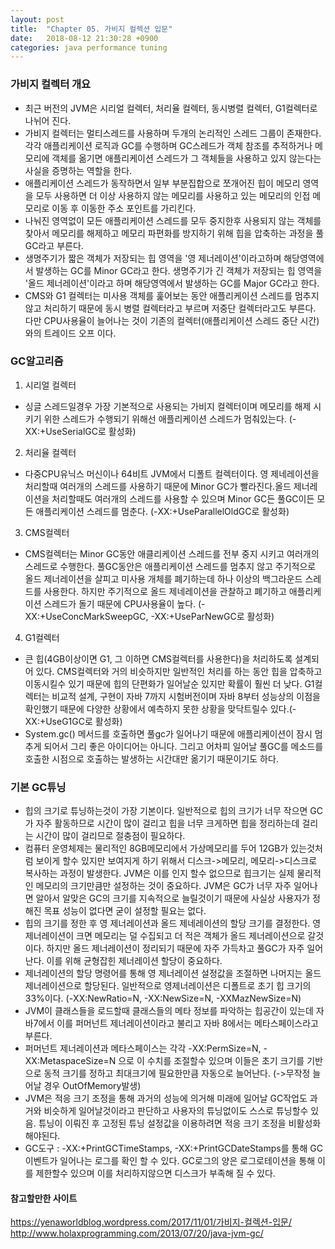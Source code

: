 ```yaml
---
layout: post
title:  "Chapter 05. 가비지 컬렉션 입문"
date:   2018-08-12 21:30:28 +0900
categories: java performance tuning
---
```

### 가비지 컬렉터 개요

- 최근 버전의 JVM은 시리얼 컬렉터, 처리율 컬렉터, 동시병렬 컬렉터, G1컬렉터로 나뉘어 진다.
- 가비지 컬렉터는 멀티스레드를 사용하며 두개의 논리적인 스레드 그룹이 존재한다. 각각 애플리케이션 로직과 GC를 수행하며 GC스레드가 객체 참조를 추적하거나 메모리에 객체를 옮기면 애플리케이션 스레드가 그 객체들을 사용하고 있지 않는다는 사실을 증명하는 역할을 한다.
- 애플리케이션 스레드가 동작하면서 일부 부분집합으로 쪼개어진 힙이 메모리 영역을 모두 사용하면 더 이상 사용하지 않는 메모리를 사용하고 있는 메모리의 인접 메모리로 이동 후 이동한 주소 포인트를 가리킨다.
- 나눠진 영역없이 모든 애플리케이션 스레드를 모두 중지한후 사용되지 않는 객체를 찾아서 메모리를 해제하고 메모리 파편화를 방지하기 위해 힙을 압축하는 과정을 풀GC라고 부른다.
- 생명주기가 짧은 객체가 저장되는 힙 영역을 '영 제너레이션'이라고하며 해당영역에서 발생하는 GC를 Minor GC라고 한다. 생명주기가 긴 객체가 저장되는 힙 영역을 '올드 제너레이션'이라고 하며 해당영역에서 발생하는 GC를 Major GC라고 한다.
- CMS와 G1 컬렉터는 미사용 객체를 훑어보는 동안 애플리케이션 스레드를 멈추지 않고 처리하기 때문에 동시 병렬 컬렉터라고 부르며 저중단 컬렉터라고도 부른다. 다만 CPU사용율이 늘어나는 것이 기존의 컬렉터(애플리케이션 스레드 중단 시간) 와의 트레이드 오프 이다.

### GC알고리즘

1. 시리얼 컬렉터 
- 싱글 스레드일경우 가장 기본적으로 사용되는 가비지 컬렉터이며 메모리를 해제 시키기 위한 스레드가 수행되기 위해선 애플리케이션 스레드가 멈춰있는다. (-XX:+UseSerialGC로 활성화)
2. 처리율 컬렉터 
- 다중CPU유닉스 머신이나 64비트 JVM에서 디폴트 컬렉터이다. 영 제네레이션을 처리할때 여러개의 스레드를 사용하기 때문에 Minor GC가 빨라진다.올드 제너레이션을 처리할때도 여러개의 스레드를 사용할 수 있으며 Minor GC든 풀GC이든 모든 애플리케이션 스레드를 멈춘다. (-XX:+UseParallelOldGC로 활성화)
3. CMS컬렉터 
- CMS컬렉터는 Minor GC동안 애클리케이션 스레드를 전부 중지 시키고 여러개의 스레드로 수행한다. 풀GC동안은 애플리케이션 스레드를 멈추지 않고 주기적으로 올드 제너레이션을 살피고 미사용 개체를 폐기하는데 하나 이상의 백그라운드 스레드를 사용한다. 하지만 주기적으로 올드 제네레이션을 관찰하고 폐기하고 애플리케이션 스레드가 돌기 때문에 CPU사용율이 높다. (-XX:+UseConcMarkSweepGC, -XX:+UseParNewGC로 활성화)
4. G1컬렉터
- 큰 힙(4GB이상이면 G1, 그 이하면 CMS컬렉터를 사용한다)을 처리하도록 설계되어 있다. CMS컬렉터와 거의 비슷하지만 일반적인 처리를 하는 동안 힙을 압축하고 이동시킬수 있기 때문에 힙의 단편화가 일어날순 있지만 확률이 훨씬 더 낮다. G1컬렉터는 비교적 설계, 구현이 자바 7까지 시험버전이며 자바 8부터 성능상의 이점을 확인했기 때문에 다양한 상황에서 예측하지 못한 상황을 맞닥트릴수 있다.(-XX:+UseG1GC로 활성화)
- System.gc() 메서드를 호출하면 풀gc가 일어나기 때문에 애플리케이션이 잠시 멈추게 되어서 그리 좋은 아이디어는 아니다. 그리고 어차피 일어날 풀GC를 메소드를 호출한 시점으로 호출하는 발생하는 시간대만 옮기기 때문이기도 하다.

### 기본 GC튜닝

- 힙의 크기로 튜닝하는것이 가장 기본이다. 일반적으로 힙의 크기가 너무 작으면 GC가 자주 활동하므로 시간이 많이 걸리고 힙을 너무 크게하면 힙을 정리하는데 걸리는 시간이 많이 걸리므로 절충점이 필요하다.
- 컴퓨터 운영체제는 물리적인 8GB메모리에서 가상메모리를 두어 12GB가 있는것처럼 보이게 할수 있지만 보여지게 하기 위해서 디스크->메모리, 메모리->디스크로 복사하는 과정이 발생한다. JVM은 이를 인지 할수 없으므로 힙크기는 실제 물리적인 메모리의 크기만큼만 설정하는 것이 중요하다. JVM은 GC가 너무 자주 일어나면 알아서 알맞은 GC의 크기를 지속적으로 늘릴것이기 때문에 사실상 사용자가 정해진 목표 성능이 없다면 굳이 설정할 필요는 없다.
- 힙의 크기를 정한 후 영 제너레이션과 올드 제네레이션의 할당 크기를 결정한다. 영 제너레이션이 크면 메모리는 덜 수집되고 더 적은 객체가 올드 제너레이션으로 갈것이다. 하지만 올드 제너레이션이 정리되기 때문에 자주 가득차고 풀GC가 자주 일어난다. 이를 위해 균형잡힌 제너레이션 할당이 중요하다.
-  제너레이션의 할당 명령어를 통해 영 제너레이션 설정값을 조절하면 나머지는 올드 제너레이션으로 할당된다. 일반적으로 영제너레이션은 디폴트로 초기 힙 크기의 33%이다. (-XX:NewRatio=N, -XX:NewSize=N, -XXMazNewSize=N)
- JVM이 클래스들을 로드할때 클래스들의 메타 정보를 파악하는 힙공간이 있는데 자바7에서 이를 퍼머넌트 제너레이션이라고 불리고 자바 8에서는 메타스페이스라고 부른다.  
- 퍼머넌트 제너레이션과 메타스페이스는 각각  -XX:PermSize=N, -XX:MetaspaceSize=N 으로 이 수치를 조절할수 있으며 이들은 초기 크기를 기반으로 동적 크기를 정하고 최대크기에 필요한만큼 자동으로 늘어난다. (->무작정 늘어날 경우 OutOfMemory발생)
- JVM은 적응 크기 조정을 통해 과거의 성능에 의거해 미래에 일어날 GC작업도 과거와 비슷하게 일어날것이라고 판단하고 사용자의 튜닝없이도 스스로 튜닝할수 있음. 튜닝이 이뤄진 후 고정된 튜닝 설정값을 이용하려면 적응 크기 조정을 비활성화 해야된다.
- GC도구 : -XX:+PrintGCTimeStamps, -XX:+PrintGCDateStamps를 통해 GC이벤트가 일어나는 로그를 확인 할 수 있다. GC로그의 양은 로그로테이션을 통해 이를 제한할수 있으며 이를 처리하지않으면 디스크가 부족해 질 수 있다.

#### 참고할만한 사이트
<https://yenaworldblog.wordpress.com/2017/11/01/가비지-컬렉션-입문/>
<http://www.holaxprogramming.com/2013/07/20/java-jvm-gc/>